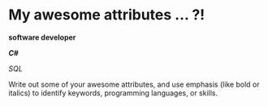 # My awesome attributes ... ?!

**software developer**

***C#***

*SQL*

Write out some of your awesome attributes, and use emphasis (like bold or italics) to identify keywords, programming languages, or skills. 
